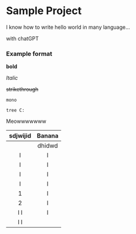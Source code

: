 # Sample Project

I know how to write hello world in many language...

with chatGPT

### Example format

**bold**

_Italic_

~~strikethrough~~

`mono`

```shell
tree C:
```

Meowwwwwww


|         sdjwijid           |      Banana             |
|:--------------:|:-------------:|
|                    |   dhidwd     |
|    l               |        l         |
|    l               |        l          |
|    l               |        l          |
|    l      |        l          |
|    1    |        l          |
|    2     |        l          |
|    l         l     |        l          |
|    l         l     |         |
